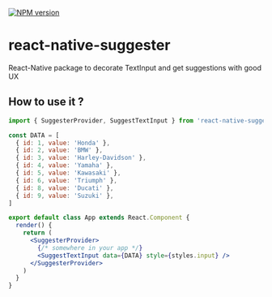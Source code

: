 [![NPM version](https://badge.fury.io/js/react-native-suggester.svg)](http://badge.fury.io/js/react-native-suggester)

# react-native-suggester

React-Native package to decorate TextInput and get suggestions with good UX

## How to use it ?

```jsx
import { SuggesterProvider, SuggestTextInput } from 'react-native-suggester'

const DATA = [
  { id: 1, value: 'Honda' },
  { id: 2, value: 'BMW' },
  { id: 3, value: 'Harley-Davidson' },
  { id: 4, value: 'Yamaha' },
  { id: 5, value: 'Kawasaki' },
  { id: 6, value: 'Triumph' },
  { id: 8, value: 'Ducati' },
  { id: 9, value: 'Suzuki' },
]

export default class App extends React.Component {
  render() {
    return (
      <SuggesterProvider>
        {/* somewhere in your app */}
        <SuggestTextInput data={DATA} style={styles.input} />
      </SuggesterProvider>
    )
  }
}
```

